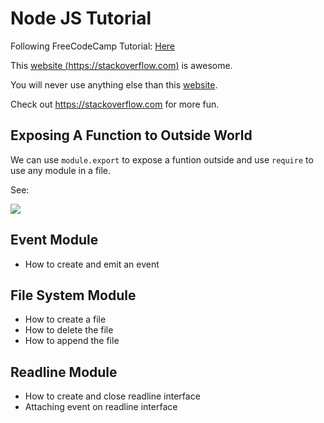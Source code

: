# Node JS Tutorial

Following FreeCodeCamp Tutorial: [Here](https://www.youtube.com/watch?v=RLtyhwFtXQA&list=PLWKjhJtqVAbmGQoa3vFjeRbRADAOC9drk)


This [website (https://stackoverflow.com)][website] is awesome.

You will never use anything else than this [website].

Check out <https://stackoverflow.com> for more fun.

[website]: https://stackoverflow.com

## Exposing A Function to Outside World

We can use ```module.export``` to expose a funtion outside and use ```require``` to use any module in a file.

See: 

![](c:/Users/Ayush%20Mishra/Desktop/Screenshot_2.png)



## Event Module

* How to create and emit an event

## File System Module

* How to create a file
* How to delete the file
* How to append the file

## Readline Module

* How to create and close readline interface
* Attaching event on readline interface